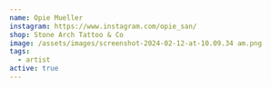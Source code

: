 ```yaml
---
name: Opie Mueller
instagram: https://www.instagram.com/opie_san/
shop: Stone Arch Tattoo & Co
image: /assets/images/screenshot-2024-02-12-at-10.09.34 am.png
tags:
  - artist
active: true
---
```

